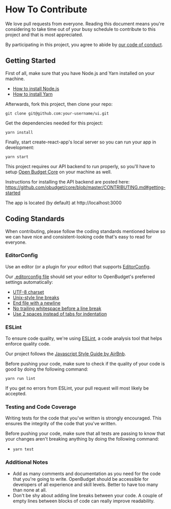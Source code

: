 # How To Contribute

We love pull requests from everyone. Reading this document means you're considering to take time out of your busy schedule to contribute to this project and that is most appreciated.

By participating in this project, you agree to abide by [our code of conduct](CODE_OF_CONDUCT.md).

## Getting Started

First of all, make sure that you have Node.js and Yarn installed on your machine.

* [How to install Node.js](https://nodejs.org/en/download/package-manager/)
* [How to install Yarn](https://yarnpkg.com/lang/en/docs/install/)

Afterwards, fork this project, then clone your repo:

```
git clone git@github.com:your-username/ui.git
```

Get the dependencies needed for this project:

```
yarn install
```

Finally, start create-react-app's local server so you can run your app in development:

```
yarn start
```

This project requires our API backend to run properly, so you'll have to setup [Open Budget Core](https://github.com/obudget/core) on your machine as well.

Instructions for installing the API backend are posted here: https://github.com/obudget/core/blob/master/CONTRIBUTING.md#getting-started

The app is located (by default) at http://localhost:3000

## Coding Standards

When contributing, please follow the coding standards mentioned below so we can have nice and consistent-looking code that's easy to read for everyone.

### EditorConfig

Use an editor (or a plugin for your editor) that supports [EditorConfig](http://editorconfig.org).

Our [.editorconfig file](.editorconfig) should set your editor to OpenBudget's preferred settings automatically:

* [UTF-8 charset](https://en.wikipedia.org/wiki/UTF-8)
* [Unix-style line breaks](http://www.cs.toronto.edu/~krueger/csc209h/tut/line-endings.html)
* [End file with a newline](https://stackoverflow.com/questions/729692/why-should-text-files-end-with-a-newline)
* [No trailing whitespace before a line break](https://softwareengineering.stackexchange.com/questions/121555/why-is-trailing-whitespace-a-big-deal)
* [Use 2 spaces instead of tabs for indentation](https://github.com/rrrene/elixir-style-guide#spaces-indentation)

### ESLint

To ensure code quality, we're using [ESLint](https://eslint.org/), a code analysis tool that helps enforce quality code.

Our project follows the [Javascript Style Guide by AirBnb](https://github.com/airbnb/javascript).

Before pushing your code, make sure to check if the quality of your code is good by doing the following command:

```
yarn run lint
```

If you get no errors from ESLint, your pull request will most likely be accepted.

### Testing and Code Coverage

Writing tests for the code that you've written is strongly encouraged. This ensures the integrity of the code that you've written.

Before pushing your code, make sure that all tests are passing to know that your changes aren't breaking anything by doing the following command:

* `yarn test`

### Additional Notes

* Add as many comments and documentation as you need for the code that you're going to write. OpenBudget should be accessible for developers of all experience and skill levels. Better to have too many than none at all.
* Don't be shy about adding line breaks between your code. A couple of empty lines between blocks of code can really improve readability.
